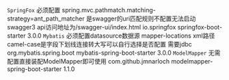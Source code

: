 `SpringFox`
必须配置 spring.mvc.pathmatch.matching-strategy=ant_path_matcher 是swagger的uri匹配规则不配置无法启动
swagger3 api访问地址为/swagger-ui/index.html
<dependency>
    <groupId>io.springfox</groupId>
    <artifactId>springfox-boot-starter</artifactId>
    <version>3.0.0</version>
</dependency>
`Mybatis`
必须配置datasource数据源
mapper-locations xml路径
camel-case是字段下划线连接转大写可以自行选择是否配置
需要jdbc
<dependency>
    <groupId>org.mybatis.spring.boot</groupId>
    <artifactId>mybatis-spring-boot-starter</artifactId>
    <version>3.0.0</version>
</dependency>
`ModelMapper`
无需配置直接装配ModelMapper即可使用
<dependency>
    <groupId>com.github.jmnarloch</groupId>
    <artifactId>modelmapper-spring-boot-starter</artifactId>
    <version>1.1.0</version>
</dependency>